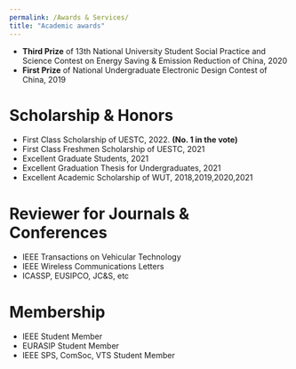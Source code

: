 ```yaml
---
permalink: /Awards & Services/
title: "Academic awards"
---
```


- **Third Prize** of 13th National University Student Social Practice and Science Contest on Energy Saving & Emission Reduction of China, 2020<a href="{{ post.link }}"><i class="http://www.jienengjianpai.org/Article.asp?ID=219" aria-hidden="true"></i></a>
- **First Prize** of National Undergraduate Electronic Design Contest of China, 2019

# Scholarship & Honors

- First Class Scholarship of UESTC, 2022. **(No. 1 in the vote)**
- First Class Freshmen Scholarship of UESTC, 2021
- Excellent Graduate Students, 2021
- Excellent Graduation Thesis for Undergraduates, 2021
- Excellent Academic Scholarship of WUT, 2018,2019,2020,2021

# Reviewer for Journals & Conferences

- IEEE Transactions on Vehicular Technology
- IEEE Wireless Communications Letters
- ICASSP, EUSIPCO, JC&S, etc

# Membership

- IEEE Student Member
- EURASIP Student Member
- IEEE SPS, ComSoc, VTS Student Member
